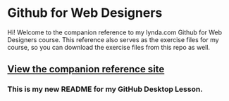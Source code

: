 Github for Web Designers
========================

Hi! Welcome to the companion reference to my lynda.com Github for Web Designers course. This reference also serves as the exercise files for my course, so you can download the exercise files from this repo as well.

## [View the companion reference site](http://simpleprimate.com/github-for-web-designers/)

### This is my new README for my GitHub Desktop Lesson.
